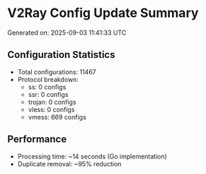 # V2Ray Config Update Summary
Generated on: 2025-09-03 11:41:33 UTC

## Configuration Statistics
- Total configurations: 11467
- Protocol breakdown:
  - ss: 0 configs
  - ssr: 0 configs
  - trojan: 0 configs
  - vless: 0 configs
  - vmess: 669 configs

## Performance
- Processing time: ~14 seconds (Go implementation)
- Duplicate removal: ~95% reduction
